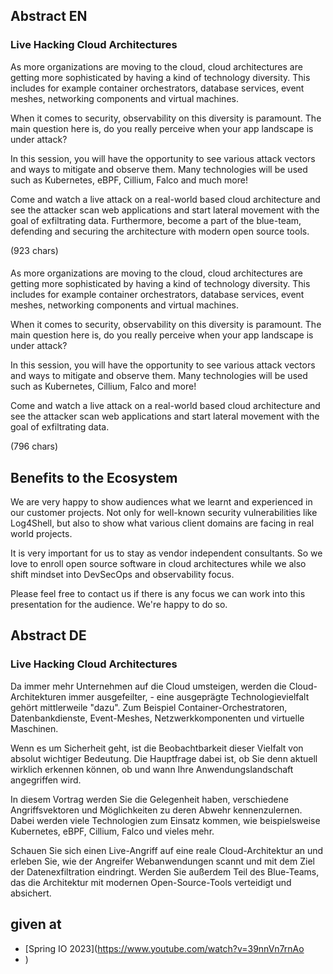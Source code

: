 ## Abstract EN
### Live Hacking Cloud Architectures

As more organizations are moving to the cloud, cloud architectures are getting more sophisticated by having a kind of technology diversity. This includes for example container orchestrators, database services, event meshes, networking components and virtual machines.

When it comes to security, observability on this diversity is paramount.
The main question here is, do you really perceive when your app landscape is under attack?

In this session, you will have the opportunity to see various attack vectors and ways to mitigate and observe them. Many technologies will be used such as Kubernetes, eBPF, Cillium, Falco and much more!

Come and watch a live attack on a real-world based cloud architecture and see the attacker scan web applications and start lateral movement with the goal of exfiltrating data.
Furthermore, become a part of the blue-team, defending and securing the architecture with modern open source tools.

(923 chars)

#### 
As more organizations are moving to the cloud, cloud architectures are getting more sophisticated by having a kind of technology diversity. This includes for example container orchestrators, database services, event meshes, networking components and virtual machines.

When it comes to security, observability on this diversity is paramount. The main question here is, do you really perceive when your app landscape is under attack?

In this session, you will have the opportunity to see various attack vectors and ways to mitigate and observe them. Many technologies will be used such as Kubernetes, Cillium, Falco and more!

Come and watch a live attack on a real-world based cloud architecture and see the attacker scan web applications and start lateral movement with the goal of exfiltrating data.

(796 chars)

## Benefits to the Ecosystem

We are very happy to show audiences what we learnt and experienced in our customer projects. Not only for well-known security vulnerabilities like Log4Shell, but also to show what various client domains are facing in real world projects.

It is very important for us to stay as vendor independent consultants. So we love to enroll open source software in cloud architectures while we also shift mindset into DevSecOps and observability focus.

Please feel free to contact us if there is any focus we can work into this presentation for the audience. We're happy to do so.

## Abstract DE
### Live Hacking Cloud Architectures
Da immer mehr Unternehmen auf die Cloud umsteigen, werden die Cloud-Architekturen immer ausgefeilter, - eine ausgeprägte Technologievielfalt gehört mittlerweile "dazu".
Zum Beispiel Container-Orchestratoren, Datenbankdienste, Event-Meshes, Netzwerkkomponenten und virtuelle Maschinen.

Wenn es um Sicherheit geht, ist die Beobachtbarkeit dieser Vielfalt von absolut wichtiger Bedeutung. Die Hauptfrage dabei ist, ob Sie denn aktuell wirklich erkennen können, ob und wann Ihre Anwendungslandschaft angegriffen wird.

In diesem Vortrag werden Sie die Gelegenheit haben, verschiedene Angriffsvektoren und Möglichkeiten zu deren Abwehr kennenzulernen. Dabei werden viele Technologien zum Einsatz kommen, wie beispielsweise Kubernetes, eBPF, Cillium, Falco und vieles mehr.

Schauen Sie sich einen Live-Angriff auf eine reale Cloud-Architektur an und erleben Sie, wie der Angreifer Webanwendungen scannt und mit dem Ziel der Datenexfiltration eindringt. Werden Sie außerdem Teil des Blue-Teams, das die Architektur mit modernen Open-Source-Tools verteidigt und absichert.

## given at
- [Spring IO 2023](https://www.youtube.com/watch?v=39nnVn7rnAo
- )

